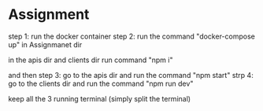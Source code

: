 # Assignment

step 1: run the docker container
step 2: run the command "docker-compose up" in Assignmanet dir



in the apis dir and clients dir
 run command "npm i"

 and then 
step 3: go to the apis dir and run the command "npm start"
strp 4: go to the clients dir and run the command "npm run dev"


keep all the 3  running terminal (simply split the terminal)